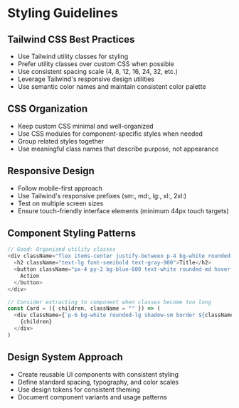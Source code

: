 # Styling Guidelines

## Tailwind CSS Best Practices

- Use Tailwind utility classes for styling
- Prefer utility classes over custom CSS when possible
- Use consistent spacing scale (4, 8, 12, 16, 24, 32, etc.)
- Leverage Tailwind's responsive design utilities
- Use semantic color names and maintain consistent color palette

## CSS Organization

- Keep custom CSS minimal and well-organized
- Use CSS modules for component-specific styles when needed
- Group related styles together
- Use meaningful class names that describe purpose, not appearance

## Responsive Design

- Follow mobile-first approach
- Use Tailwind's responsive prefixes (sm:, md:, lg:, xl:, 2xl:)
- Test on multiple screen sizes
- Ensure touch-friendly interface elements (minimum 44px touch targets)

## Component Styling Patterns

```typescript
// Good: Organized utility classes
<div className="flex items-center justify-between p-4 bg-white rounded-lg shadow-sm border">
  <h2 className="text-lg font-semibold text-gray-900">Title</h2>
  <button className="px-4 py-2 bg-blue-600 text-white rounded-md hover:bg-blue-700 transition-colors">
    Action
  </button>
</div>

// Consider extracting to component when classes become too long
const Card = ({ children, className = "" }) => (
  <div className={`p-6 bg-white rounded-lg shadow-sm border ${className}`}>
    {children}
  </div>
)
```

## Design System Approach

- Create reusable UI components with consistent styling
- Define standard spacing, typography, and color scales
- Use design tokens for consistent theming
- Document component variants and usage patterns